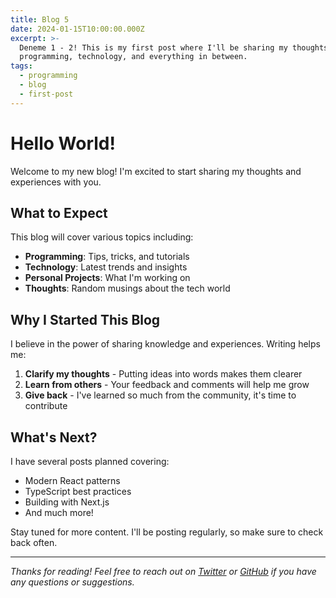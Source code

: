 ```yaml
---
title: Blog 5
date: 2024-01-15T10:00:00.000Z
excerpt: >-
  Deneme 1 - 2! This is my first post where I'll be sharing my thoughts on
  programming, technology, and everything in between.
tags:
  - programming
  - blog
  - first-post
---
```


# Hello World!

Welcome to my new blog! I'm excited to start sharing my thoughts and experiences with you.

## What to Expect

This blog will cover various topics including:

* **Programming**: Tips, tricks, and tutorials
* **Technology**: Latest trends and insights
* **Personal Projects**: What I'm working on
* **Thoughts**: Random musings about the tech world

## Why I Started This Blog

I believe in the power of sharing knowledge and experiences. Writing helps me:

1. **Clarify my thoughts** - Putting ideas into words makes them clearer
2. **Learn from others** - Your feedback and comments will help me grow
3. **Give back** - I've learned so much from the community, it's time to contribute

## What's Next?

I have several posts planned covering:

* Modern React patterns
* TypeScript best practices
* Building with Next.js
* And much more!

Stay tuned for more content. I'll be posting regularly, so make sure to check back often.

***

*Thanks for reading! Feel free to reach out on [Twitter](https://twitter.com) or [GitHub](https://github.com) if you have any questions or suggestions.*
